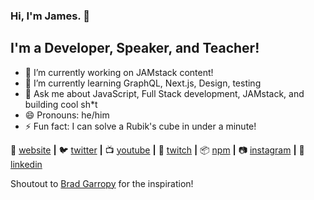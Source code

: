 ### Hi, I'm James. 👋

## I'm a Developer, Speaker, and Teacher!

- 🔭 I’m currently working on JAMstack content!
- 🌱 I’m currently learning GraphQL, Next.js, Design, testing
- 💬 Ask me about JavaScript, Full Stack development, JAMstack, and building cool sh*t
- 😄 Pronouns: he/him
- ⚡ Fun fact: I can solve a Rubik's cube in under a minute!


🏡 [website][website] **|** 
🐦 [twitter][twitter] **|** 
📺 [youtube][youtube] **|** 
🎥 [twitch][twitch] **|** 
📦 [npm][npm] **|** 
📷 [instagram][instagram] **|** 
👔 [linkedin][linkedin]

Shoutout to [Brad Garropy][brad] for the inspiration!

[website]: https://jamesqquick.com
[twitter]: https://twitter.com/jamesqquick
[youtube]: https://youtube.com/jamesqquick
[twitch]: https://twitch.tv/jamesqquick
[instagram]: https://instagram.com/jamesqquick
[linkedin]: https://linkedin.com/in/jamesqquick
[npm]: https://npmjs.com/~jamesqquick
[brad]: https://github.com/bradgarropy
